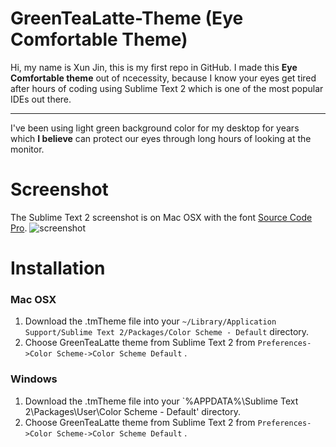 # GreenTeaLatte-Theme (Eye Comfortable Theme)
Hi, my name is Xun Jin, this is my first repo in GitHub. 
I made this **Eye Comfortable theme** out of ncecessity, because I know your eyes get tired after hours of coding using Sublime Text 2 which is one of the most popular IDEs out there.
***
I've been using light green background color for my desktop for years which **I believe** can protect our eyes through long hours of looking at the monitor.
# Screenshot
The Sublime Text 2 screenshot is on Mac OSX with the font [Source Code Pro](http://blogs.adobe.com/typblography/2012/09/source-code-pro.html).
![screenshot](https://raw.github.com/skndmx/GreenTeaLatte-Theme/master/Screenshot/GreenTeaLatte.png)
# Installation
### Mac OSX
1. Download the .tmTheme file into your `~/Library/Application Support/Sublime Text 2/Packages/Color Scheme - Default` directory.
2. Choose GreenTeaLatte theme from Sublime Text 2 from `Preferences->Color Scheme->Color Scheme Default` .

### Windows
1. Download the .tmTheme file into your `%APPDATA%\Sublime Text 2\Packages\User\Color Scheme - Default' directory.
2. Choose GreenTeaLatte theme from Sublime Text 2 from `Preferences->Color Scheme->Color Scheme Default` .
